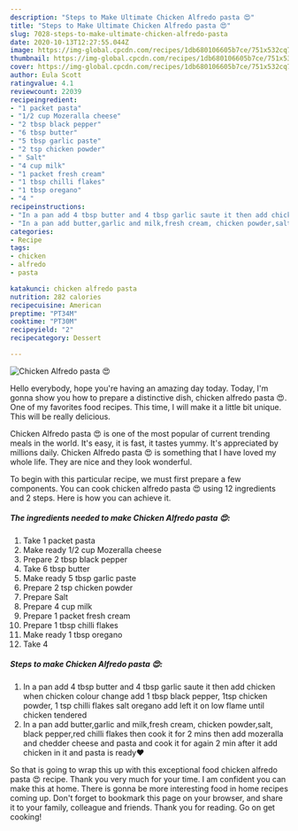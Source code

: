 ```yaml
---
description: "Steps to Make Ultimate Chicken Alfredo pasta 😍"
title: "Steps to Make Ultimate Chicken Alfredo pasta 😍"
slug: 7028-steps-to-make-ultimate-chicken-alfredo-pasta
date: 2020-10-13T12:27:55.044Z
image: https://img-global.cpcdn.com/recipes/1db680106605b7ce/751x532cq70/chicken-alfredo-pasta-😍-recipe-main-photo.jpg
thumbnail: https://img-global.cpcdn.com/recipes/1db680106605b7ce/751x532cq70/chicken-alfredo-pasta-😍-recipe-main-photo.jpg
cover: https://img-global.cpcdn.com/recipes/1db680106605b7ce/751x532cq70/chicken-alfredo-pasta-😍-recipe-main-photo.jpg
author: Eula Scott
ratingvalue: 4.1
reviewcount: 22039
recipeingredient:
- "1 packet pasta"
- "1/2 cup Mozeralla cheese"
- "2 tbsp black pepper"
- "6 tbsp butter"
- "5 tbsp garlic paste"
- "2 tsp chicken powder"
- " Salt"
- "4 cup milk"
- "1 packet fresh cream"
- "1 tbsp chilli flakes"
- "1 tbsp oregano"
- "4 "
recipeinstructions:
- "In a pan add 4 tbsp butter and 4 tbsp garlic saute it then add chicken when chicken colour change add 1 tbsp black pepper, 1tsp chicken powder, 1 tsp chilli flakes salt oregano add left it on low flame until chicken tendered"
- "In a pan add butter,garlic and milk,fresh cream, chicken powder,salt, black pepper,red chilli flakes then cook it for 2 mins then add mozeralla and chedder cheese and pasta and cook it for again 2 min after it add chicken in it and pasta is ready❤"
categories:
- Recipe
tags:
- chicken
- alfredo
- pasta

katakunci: chicken alfredo pasta 
nutrition: 282 calories
recipecuisine: American
preptime: "PT34M"
cooktime: "PT30M"
recipeyield: "2"
recipecategory: Dessert

---
```



![Chicken Alfredo pasta 😍](https://img-global.cpcdn.com/recipes/1db680106605b7ce/751x532cq70/chicken-alfredo-pasta-😍-recipe-main-photo.jpg)

Hello everybody, hope you're having an amazing day today. Today, I'm gonna show you how to prepare a distinctive dish, chicken alfredo pasta 😍. One of my favorites food recipes. This time, I will make it a little bit unique. This will be really delicious.

Chicken Alfredo pasta 😍 is one of the most popular of current trending meals in the world. It's easy, it is fast, it tastes yummy. It's appreciated by millions daily. Chicken Alfredo pasta 😍 is something that I have loved my whole life. They are nice and they look wonderful.




To begin with this particular recipe, we must first prepare a few components. You can cook chicken alfredo pasta 😍 using 12 ingredients and 2 steps. Here is how you can achieve it.

<!--inarticleads1-->

##### The ingredients needed to make Chicken Alfredo pasta 😍:

1. Take 1 packet pasta
1. Make ready 1/2 cup Mozeralla cheese
1. Prepare 2 tbsp black pepper
1. Take 6 tbsp butter
1. Make ready 5 tbsp garlic paste
1. Prepare 2 tsp chicken powder
1. Prepare  Salt
1. Prepare 4 cup milk
1. Prepare 1 packet fresh cream
1. Prepare 1 tbsp chilli flakes
1. Make ready 1 tbsp oregano
1. Take 4 




<!--inarticleads2-->

##### Steps to make Chicken Alfredo pasta 😍:

1. In a pan add 4 tbsp butter and 4 tbsp garlic saute it then add chicken when chicken colour change add 1 tbsp black pepper, 1tsp chicken powder, 1 tsp chilli flakes salt oregano add left it on low flame until chicken tendered
1. In a pan add butter,garlic and milk,fresh cream, chicken powder,salt, black pepper,red chilli flakes then cook it for 2 mins then add mozeralla and chedder cheese and pasta and cook it for again 2 min after it add chicken in it and pasta is ready❤




So that is going to wrap this up with this exceptional food chicken alfredo pasta 😍 recipe. Thank you very much for your time. I am confident you can make this at home. There is gonna be more interesting food in home recipes coming up. Don't forget to bookmark this page on your browser, and share it to your family, colleague and friends. Thank you for reading. Go on get cooking!
